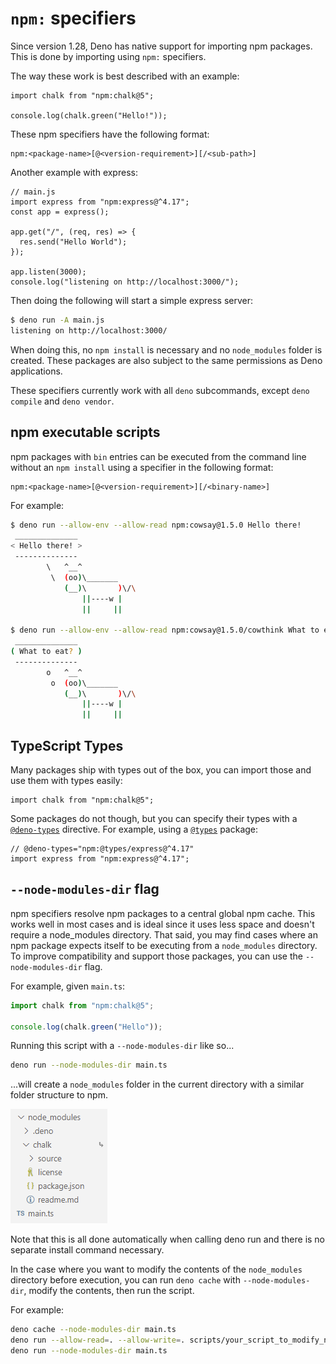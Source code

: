 # `npm:` specifiers

Since version 1.28, Deno has native support for importing npm packages. This is
done by importing using `npm:` specifiers.

The way these work is best described with an example:

```ts, ignore
import chalk from "npm:chalk@5";

console.log(chalk.green("Hello!"));
```

These npm specifiers have the following format:

```ts, ignore
npm:<package-name>[@<version-requirement>][/<sub-path>]
```

Another example with express:

```js, ignore
// main.js
import express from "npm:express@^4.17";
const app = express();

app.get("/", (req, res) => {
  res.send("Hello World");
});

app.listen(3000);
console.log("listening on http://localhost:3000/");
```

Then doing the following will start a simple express server:

```sh
$ deno run -A main.js
listening on http://localhost:3000/
```

When doing this, no `npm install` is necessary and no `node_modules` folder is
created. These packages are also subject to the same permissions as Deno
applications.

These specifiers currently work with all `deno` subcommands, except
`deno compile` and `deno vendor`.

## npm executable scripts

npm packages with `bin` entries can be executed from the command line without an
`npm install` using a specifier in the following format:

```ts, ignore
npm:<package-name>[@<version-requirement>][/<binary-name>]
```

For example:

```sh
$ deno run --allow-env --allow-read npm:cowsay@1.5.0 Hello there!
 ______________
< Hello there! >
 --------------
        \   ^__^
         \  (oo)\_______
            (__)\       )\/\
                ||----w |
                ||     ||

$ deno run --allow-env --allow-read npm:cowsay@1.5.0/cowthink What to eat?
 ______________
( What to eat? )
 --------------
        o   ^__^
         o  (oo)\_______
            (__)\       )\/\
                ||----w |
                ||     ||
```

## TypeScript Types

Many packages ship with types out of the box, you can import those and use them
with types easily:

```ts, ignore
import chalk from "npm:chalk@5";
```

Some packages do not though, but you can specify their types with a
[`@deno-types`](../advanced/typescript/types.md) directive. For example, using a
[`@types`](https://www.typescriptlang.org/docs/handbook/2/type-declarations.html#definitelytyped--types)
package:

```ts, ignore
// @deno-types="npm:@types/express@^4.17"
import express from "npm:express@^4.17";
```

## `--node-modules-dir` flag

npm specifiers resolve npm packages to a central global npm cache. This works
well in most cases and is ideal since it uses less space and doesn't require a
node_modules directory. That said, you may find cases where an npm package
expects itself to be executing from a `node_modules` directory. To improve
compatibility and support those packages, you can use the `--node-modules-dir`
flag.

For example, given `main.ts`:

```ts
import chalk from "npm:chalk@5";

console.log(chalk.green("Hello"));
```

Running this script with a `--node-modules-dir` like so...

```sh
deno run --node-modules-dir main.ts
```

...will create a `node_modules` folder in the current directory with a similar
folder structure to npm.

![](../images/node_modules_dir.png)

Note that this is all done automatically when calling deno run and there is no
separate install command necessary.

In the case where you want to modify the contents of the `node_modules`
directory before execution, you can run `deno cache` with `--node-modules-dir`,
modify the contents, then run the script.

For example:

```sh
deno cache --node-modules-dir main.ts
deno run --allow-read=. --allow-write=. scripts/your_script_to_modify_node_modules_dir.ts
deno run --node-modules-dir main.ts
```
